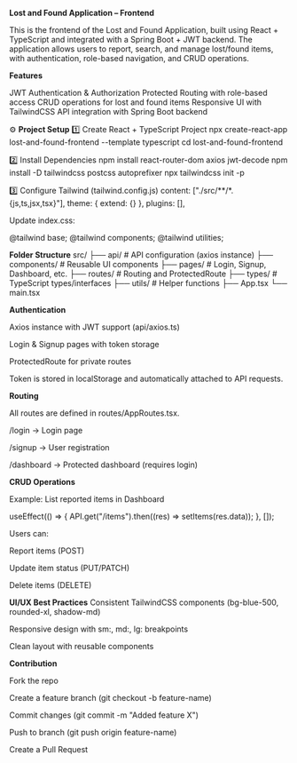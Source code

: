 **Lost and Found Application – Frontend**

This is the frontend of the Lost and Found Application, built using React + TypeScript and integrated with a Spring Boot + JWT backend.
The application allows users to report, search, and manage lost/found items, with authentication, role-based navigation, and CRUD operations.

**Features**

JWT Authentication & Authorization
Protected Routing with role-based access
CRUD operations for lost and found items
Responsive UI with TailwindCSS
API integration with Spring Boot backend

⚙️ **Project Setup**
1️⃣ Create React + TypeScript Project
npx create-react-app lost-and-found-frontend --template typescript
cd lost-and-found-frontend

2️⃣ Install Dependencies
npm install react-router-dom axios jwt-decode
npm install -D tailwindcss postcss autoprefixer
npx tailwindcss init -p

3️⃣ Configure Tailwind (tailwind.config.js)
content: ["./src/**/*.{js,ts,jsx,tsx}"],
theme: { extend: {} },
plugins: [],


Update index.css:

@tailwind base;
@tailwind components;
@tailwind utilities;

 **Folder Structure**
src/
├── api/          # API configuration (axios instance)
├── components/   # Reusable UI components
├── pages/        # Login, Signup, Dashboard, etc.
├── routes/       # Routing and ProtectedRoute
├── types/        # TypeScript types/interfaces
├── utils/        # Helper functions
├── App.tsx
└── main.tsx

**Authentication**

Axios instance with JWT support (api/axios.ts)

Login & Signup pages with token storage

ProtectedRoute for private routes

Token is stored in localStorage and automatically attached to API requests.

**Routing**

All routes are defined in routes/AppRoutes.tsx.

/login → Login page

/signup → User registration

/dashboard → Protected dashboard (requires login)

**CRUD Operations**

Example: List reported items in Dashboard

useEffect(() => {
  API.get("/items").then((res) => setItems(res.data));
}, []);


Users can:

Report items (POST)

Update item status (PUT/PATCH)

Delete items (DELETE)

 **UI/UX Best Practices**
Consistent TailwindCSS components (bg-blue-500, rounded-xl, shadow-md)

Responsive design with sm:, md:, lg: breakpoints

Clean layout with reusable components


**Contribution**

Fork the repo

Create a feature branch (git checkout -b feature-name)

Commit changes (git commit -m "Added feature X")

Push to branch (git push origin feature-name)

Create a Pull Request


